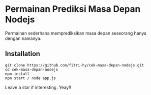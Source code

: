 # Permainan Prediksi Masa Depan Nodejs
Permainan sederhana memprediksikan masa depan seseorang hanya dengan namanya.

## Installation
```
git clone https://github.com/fitri-hy/cek-masa-depan-nodejs.git
cd cek-masa-depan-nodejs
npm install
npm start / node app.js
```

Leave a star if interesting. Yeay!!
